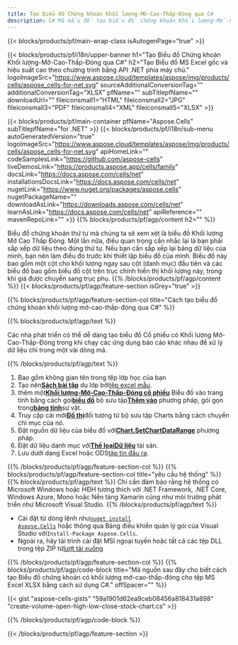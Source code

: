 ```yaml
---
title: Tạo Biểu đồ Chứng khoán Khối lượng-Mở-Cao-Thấp-Đóng qua C#
description: C# Mã mẫu để tạo biểu đồ Chứng khoán Khối lượng-Mở-Cao-Thấp-Đóng sang Excel bằng Thư viện .NET. Sử dụng mã này để tạo biểu đồ Khối lượng-Mở-Mở-Cao-Thấp-Đóng cho MS Excel trong VB.NET, Asp.NET hoặc bất kỳ ứng dụng dựa trên .NET nào.
---
```

{{< blocks/products/pf/main-wrap-class isAutogenPage="true" >}}

{{< blocks/products/pf/i18n/upper-banner h1="Tạo Biểu đồ Chứng khoán Khối lượng-Mở-Cao-Thấp-Đóng qua C#" h2="Tạo Biểu đồ MS Excel gốc và hiệu suất cao theo chương trình bằng API .NET phía máy chủ." logoImageSrc="https://www.aspose.cloud/templates/aspose/img/products/cells/aspose_cells-for-net.svg" sourceAdditionalConversionTag="" additionalConversionTag="XLSX" pfName="" subTitlepfName="" downloadUrl="" fileiconsmall1="HTML" fileiconsmall2="JPG" fileiconsmall3="PDF" fileiconsmall4="XML" fileiconsmall5="XLSX" >}}

{{< blocks/products/pf/main-container pfName="Aspose.Cells" subTitlepfName="for .NET" >}}
{{< blocks/products/pf/i18n/sub-menu autoGeneratedVersion="true" logoImageSrc="https://www.aspose.cloud/templates/aspose/img/products/cells/aspose_cells-for-net.svg" apiHomeLink="" codeSamplesLink="https://github.com/aspose-cells" liveDemosLink="https://products.aspose.app/cells/family" docsLink="https://docs.aspose.com/cells/net" installationsDocsLink="https://docs.aspose.com/cells/net" nugetLink="https://www.nuget.org/packages/aspose.cells" nugetPackageName="" downloadAsLink="https://downloads.aspose.com/cells/net" learnAsLink="https://docs.aspose.com/cells/net" apiReference="" mavenRepoLink="" >}}
{{% blocks/products/pf/agp/content h2="" %}}

Biểu đồ chứng khoán thứ tư mà chúng ta sẽ xem xét là biểu đồ Khối lượng Mở Cao Thấp Đóng. Một lần nữa, điều quan trọng cần nhắc lại là bạn phải sắp xếp dữ liệu theo đúng thứ tự. Nếu bạn cần sắp xếp lại bảng dữ liệu của mình, bạn nên làm điều đó trước khi thiết lập biểu đồ của mình. Biểu đồ này bao gồm một cột cho khối lượng ngay sau cột (danh mục) đầu tiên và các biểu đồ bao gồm biểu đồ cột trên trục chính hiển thị khối lượng này, trong khi giá được chuyển sang trục phụ.
{{% /blocks/products/pf/agp/content %}}
{{< blocks/products/pf/agp/feature-section isGrey="true" >}}

{{% blocks/products/pf/agp/feature-section-col title="Cách tạo biểu đồ chứng khoán khối lượng mở-cao-thấp-đóng qua C#" %}}

{{% blocks/products/pf/agp/text %}}

Các nhà phát triển có thể dễ dàng tạo biểu đồ Cổ phiếu có Khối lượng Mở-Cao-Thấp-Đóng trong khi chạy các ứng dụng báo cáo khác nhau để xử lý dữ liệu chỉ trong một vài dòng mã.

{{% /blocks/products/pf/agp/text %}}

1. Bao gồm không gian tên trong tệp lớp học của bạn
1.  Tạo nên[**Sách bài tập**](https://reference.aspose.com/cells/net/aspose.cells/workbook) dụ lớp bởi[tệp excel mẫu](Volume-Open-High-Low-Close.xlsx).
1.  thêm một[**Khối lượng-Mở-Cao-Thấp-Đóng cổ phiếu**](https://reference.aspose.com/cells/net/aspose.cells.charts/charttype) Biểu đồ vào trang tính bằng cách gọi[**biểu đồ**](https://reference.aspose.com/cells/net/aspose.cells.charts/chartcollection) bộ sưu tập[**Thêm vào**](https://reference.aspose.com/cells/net/aspose.cells.charts/chartcollection/methods/add) phương pháp, gói gọn trong[**bảng tính**](https://reference.aspose.com/cells/net/aspose.cells/worksheet)sự vật.
1.  Truy cập cái mới[**Đồ thị**](https://reference.aspose.com/cells/net/aspose.cells.charts/chart)đối tượng từ bộ sưu tập Charts bằng cách chuyển chỉ mục của nó.
1.  Đặt nguồn dữ liệu của biểu đồ với[**Chart.SetChartDataRange**](https://reference.aspose.com/cells/net/aspose.cells.charts/chart/methods/setchartdatarange) phương pháp.
1.  Đặt dữ liệu danh mục với[**Thể loạiDữ liệu**](https://reference.aspose.com/cells/net/aspose.cells.charts/seriescollection/categorydata/) tài sản.
1.  Lưu dưới dạng Excel hoặc ODS[tập tin đầu ra](out.xlsx).

{{% /blocks/products/pf/agp/feature-section-col %}}
{{% blocks/products/pf/agp/feature-section-col title="yêu cầu hệ thống" %}}
{{% blocks/products/pf/agp/text %}}
Chỉ cần đảm bảo rằng hệ thống có Microsoft Windows hoặc HĐH tương thích với .NET Framework, .NET Core, Windows Azure, Mono hoặc Nền tảng Xamarin cũng như môi trường phát triển như Microsoft Visual Studio.
{{% /blocks/products/pf/agp/text %}}
-  Cài đặt từ dòng lệnh như<code><a href="https://downloads.aspose.com/cells/net">nuget install Aspose.Cells</a></code> hoặc thông qua Bảng điều khiển quản lý gói của Visual Studio với<code>Install-Package Aspose.Cells</code>.
-  Ngoài ra, hãy tải trình cài đặt MSI ngoại tuyến hoặc tất cả các tệp DLL trong tệp ZIP từ<a href="https://downloads.aspose.com/cells/net">lượt tải xuống</a>

{{% /blocks/products/pf/agp/feature-section-col %}}
{{% blocks/products/pf/agp/code-block title="Mã nguồn sau đây cho biết cách tạo Biểu đồ chứng khoán có khối lượng mở-cao-thấp-đóng cho tệp MS Excel XLSX bằng cách sử dụng C#." offSpacer="" %}}

{{< gist "aspose-cells-gists" "59a1901d62ea9ceb08456a818431a898" "create-volume-open-high-low-close-stock-chart.cs" >}}

{{% /blocks/products/pf/agp/code-block %}}

{{< /blocks/products/pf/agp/feature-section >}}

<!-- aboutfile Starts -->
